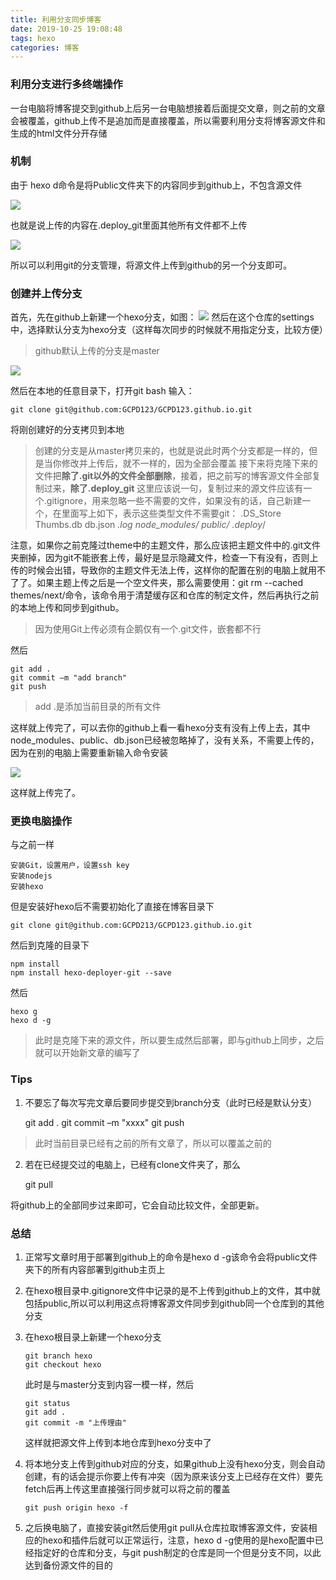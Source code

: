 ```yaml
---
title: 利用分支同步博客
date: 2019-10-25 19:08:48
tags: hexo
categories: 博客
---
```


### 利用分支进行多终端操作

一台电脑将博客提交到github上后另一台电脑想接着后面提交文章，则之前的文章会被覆盖，github上传不是追加而是直接覆盖，所以需要利用分支将博客源文件和生成的html文件分开存储

### 机制
由于 hexo d命令是将Public文件夹下的内容同步到github上，不包含源文件

![](v2-32ab30d0d28b916a204c03de4ed0fc4f_hd.jpg)

也就是说上传的内容在.deploy_git里面其他所有文件都不上传

![](v2-59bb330178a4e010d9818911f789082b_hd.jpg)

所以可以利用git的分支管理，将源文件上传到github的另一个分支即可。

### 创建并上传分支

首先，先在github上新建一个hexo分支，如图：
![](v2-ebb3e05632e85ab036663390305caa1c_hd.jpg)
然后在这个仓库的settings中，选择默认分支为hexo分支（这样每次同步的时候就不用指定分支，比较方便）
>github默认上传的分支是master

![](v2-1899b6219f3787832652813b958b9b3d_hd.jpg)

然后在本地的任意目录下，打开git bash 输入：

	git clone git@github.com:GCPD123/GCPD123.github.io.git

将刚创建好的分支拷贝到本地
>创建的分支是从master拷贝来的，也就是说此时两个分支都是一样的，但是当你修改并上传后，就不一样的，因为全部会覆盖
接下来将克隆下来的文件把**除了.git以外的文件全部删除**，接着，把之前写的博客源文件全部复制过来，**除了.deploy_git**
>这里应该说一句，复制过来的源文件应该有一个.gitignore，用来忽略一些不需要的文件，如果没有的话，自己新建一个，在里面写上如下，表示这些类型文件不需要git：
>.DS_Store
Thumbs.db
db.json
*.log
node_modules/
public/
.deploy*/

注意，如果你之前克隆过theme中的主题文件，那么应该把主题文件中的.git文件夹删掉，因为git不能嵌套上传，最好是显示隐藏文件，检查一下有没有，否则上传的时候会出错，导致你的主题文件无法上传，这样你的配置在别的电脑上就用不了了。如果主题上传之后是一个空文件夹，那么需要使用：git rm --cached themes/next/命令，该命令用于清楚缓存区和仓库的制定文件，然后再执行之前的本地上传和同步到github。

>因为使用Git上传必须有企鹅仅有一个.git文件，嵌套都不行

然后

	git add .
	git commit –m "add branch"
	git push 

>add .是添加当前目录的所有文件

这样就上传完了，可以去你的github上看一看hexo分支有没有上传上去，其中node_modules、public、db.json已经被忽略掉了，没有关系，不需要上传的，因为在别的电脑上需要重新输入命令安装 

![](v2-a94330ca825f4debde8ce7ceeb8f8394_hd.jpg)

这样就上传完了。

### 更换电脑操作

与之前一样

	安装Git，设置用户，设置ssh key
	安装nodejs
	安装hexo

但是安装好hexo后不需要初始化了直接在博客目录下

	git clone git@github.com:GCPD213/GCPD123.github.io.git
然后到克隆的目录下

	npm install
	npm install hexo-deployer-git --save

然后

	hexo g
	hexo d -g
>此时是克隆下来的源文件，所以要生成然后部署，即与github上同步，之后就可以开始新文章的编写了

### Tips

1. 不要忘了每次写完文章后要同步提交到branch分支（此时已经是默认分支）

	git add .
	git commit –m "xxxx"
	git push 
>此时当前目录已经有之前的所有文章了，所以可以覆盖之前的

2. 若在已经提交过的电脑上，已经有clone文件夹了，那么

	git pull

将github上的全部同步过来即可，它会自动比较文件，全部更新。

### 总结

1. 正常写文章时用于部署到github上的命令是hexo d -g该命令会将public文件夹下的所有内容部署到github主页上

2. 在hexo根目录中.gitignore文件中记录的是不上传到github上的文件，其中就包括public,所以可以利用这点将博客源文件同步到github同一个仓库到的其他分支

3. 在hexo根目录上新建一个hexo分支

   ```
   git branch hexo
   git checkout hexo
   ```

   此时是与master分支到内容一模一样，然后

   ```
   git status
   git add .
   git commit -m "上传理由"
   ```

   这样就把源文件上传到本地仓库到hexo分支中了

4. 将本地分支上传到github对应的分支，如果github上没有hexo分支，则会自动创建，有的话会提示你要上传有冲突（因为原来该分支上已经存在文件）要先fetch后再上传这里直接强行同步就可以将之前的覆盖

   ```
   git push origin hexo -f
   ```

5. 之后换电脑了，直接安装git然后使用git pull从仓库拉取博客源文件，安装相应的hexo和插件后就可以正常运行，注意，hexo d -g使用的是hexo配置中已经指定好的仓库和分支，与git push制定的仓库是同一个但是分支不同，以此达到备份源文件的目的